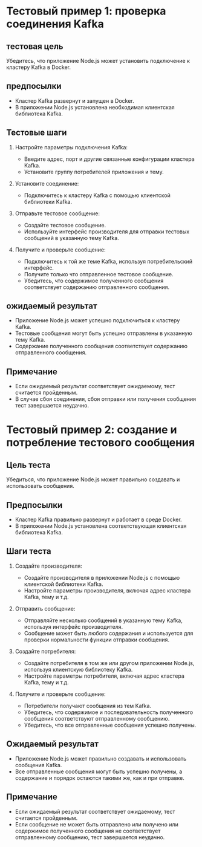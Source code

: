 # Тестовый пример 1: проверка соединения Kafka

## тестовая цель
Убедитесь, что приложение Node.js может установить подключение к кластеру Kafka в Docker.

## предпосылки
- Кластер Kafka развернут и запущен в Docker.
- В приложении Node.js установлена ​​необходимая клиентская библиотека Kafka.

## Тестовые шаги

1. Настройте параметры подключения Kafka:
    - Введите адрес, порт и другие связанные конфигурации кластера Kafka.
    - Установите группу потребителей приложения и тему.

2. Установите соединение:
    - Подключитесь к кластеру Kafka с помощью клиентской библиотеки Kafka.

3. Отправьте тестовое сообщение:
    - Создайте тестовое сообщение.
    - Используйте интерфейс производителя для отправки тестовых сообщений в указанную тему Kafka.

4. Получите и проверьте сообщение:
    - Подключитесь к той же теме Kafka, используя потребительский интерфейс.
    - Получите только что отправленное тестовое сообщение.
    - Убедитесь, что содержимое полученного сообщения соответствует содержанию отправленного сообщения.

## ожидаемый результат
- Приложение Node.js может успешно подключиться к кластеру Kafka.
- Тестовые сообщения могут быть успешно отправлены в указанную тему Kafka.
- Содержание полученного сообщения соответствует содержанию отправленного сообщения.

## Примечание
- Если ожидаемый результат соответствует ожидаемому, тест считается пройденным.
- В случае сбоя соединения, сбоя отправки или получения сообщения тест завершается неудачно.


# Тестовый пример 2: создание и потребление тестового сообщения

## Цель теста
Убедиться, что приложение Node.js может правильно создавать и использовать сообщения.

## Предпосылки
- Кластер Kafka правильно развернут и работает в среде Docker.
- В приложении Node.js установлена ​​соответствующая клиентская библиотека Kafka.

## Шаги теста

1. Создайте производителя:
   - Создайте производителя в приложении Node.js с помощью клиентской библиотеки Kafka.
   - Настройте параметры производителя, включая адрес кластера Kafka, тему и т.д.

2. Отправить сообщение:
   - Отправляйте несколько сообщений в указанную тему Kafka, используя интерфейс производителя.
   - Сообщение может быть любого содержания и используется для проверки нормальности функции отправки сообщения.

3. Создайте потребителя:
   - Создайте потребителя в том же или другом приложении Node.js, используя клиентскую библиотеку Kafka.
   - Настройте параметры потребителя, включая адрес кластера Kafka, тему и т.д.

4. Получите и проверьте сообщение:
   - Потребители получают сообщения из тем Kafka.
   - Убедитесь, что содержимое и последовательность полученного сообщения соответствуют отправленному сообщению.
   - Убедитесь, что все отправленные сообщения успешно получены.

## Ожидаемый результат
- Приложение Node.js может правильно создавать и использовать сообщения Kafka.
- Все отправленные сообщения могут быть успешно получены, а содержание и порядок остаются такими же, как и при отправке.

## Примечание
- Если ожидаемый результат соответствует ожидаемому, тест считается пройденным.
- Если сообщение не может быть отправлено или получено или содержимое полученного сообщения не соответствует отправленному сообщению, тест завершается неудачно.
